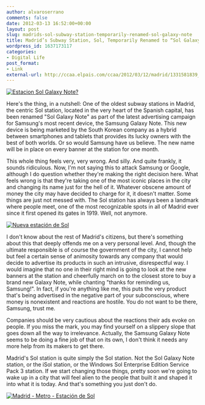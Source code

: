 ```yaml
---
author: alvaroserrano
comments: false
date: 2012-03-13 16:52:00+00:00
layout: post
slug: madrids-sol-subway-station-temporarily-renamed-sol-galaxy-note
title: Madrid’s Subway Station, Sol, Temporarily Renamed to “Sol Galaxy Note” | El País (Spanish source)
wordpress_id: 1637173117
categories:
- Digital Life
post_format:
- Link
external-url: http://ccaa.elpais.com/ccaa/2012/03/12/madrid/1331581839_273393.html
---
```


[![Estacion Sol Galaxy Note?](http://farm8.staticflickr.com/7044/6832783912_77a32b61eb.jpg)](http://www.flickr.com/photos/aleyda/6832783912/)

Here's the thing, in a nutshell: One of the oldest subway stations in Madrid, the centric Sol station, located in the very heart of the Spanish capital, has been renamed "Sol Galaxy Note" as part of the latest advertising campaign for Samsung's most recent device, the Samsung Galaxy Note. This new device is being marketed by the South Korean company as a hybrid between smartphones and tablets that provides its lucky owners with the best of both worlds. Or so would Samsung have us believe. The new name will be in place on every banner at the station for one month.

This whole thing feels very, very wrong. And silly. And quite frankly, it sounds ridiculous. Now, I'm not saying this to attack Samsung or Google, although I do question whether they're making the right decision here. What feels wrong is that they're taking one of the most iconic places in the city and changing its name just for the hell of it. Whatever obscene amount of money the city may have decided to charge for it, it doesn't matter. Some things are just not messed with. The Sol station has always been a landmark where people meet, one of the most recognizable spots in all of Madrid ever since it first opened its gates in 1919. Well, not anymore.

[![Nueva estación de Sol](http://farm4.staticflickr.com/3110/3878052321_47f7a90f93.jpg)](http://www.flickr.com/photos/tonymadrid/3878052321/)

I don't know about the rest of Madrid's citizens, but there's something about this that deeply offends me on a very personal level. And, though the ultimate responsible is of course the government of the city, I cannot help but feel a certain sense of animosity towards any company that would decide to advertise its products in such an intrusive, disrespectful way. I would imagine that no one in their right mind is going to look at the new banners at the station and cheerfully march on to the closest store to buy a brand new Galaxy Note, while chanting "thanks for reminding us, Samsung!". In fact, if you're anything like me, this puts the very product that's being advertised in the negative part of your subconscious, where money is nonexistent and reactions are hostile. You do not want to be there, Samsung, trust me.

Companies should be very cautious about the reactions their ads evoke on people. If you miss the mark, you may find yourself on a slippery slope that goes down all the way to irrelevance. Actually, the Samsung Galaxy Note seems to be doing a fine job of that on its own, I don't think it needs any more help from its makers to get there. 

Madrid's Sol station is quite simply the Sol station. Not the Sol Galaxy Note station, or the iSol station, or the Windows Sol Enterprise Edition Service Pack 3 station. If we start changing those things, pretty soon we're going to wake up in a city that will feel alien to the people that built it and shaped it into what it is today. And that's something you just don't do.

[![Madrid - Metro - Estación de Sol](http://farm5.staticflickr.com/4146/5044132244_8422d75e22.jpg)](http://www.flickr.com/photos/9126005@N04/5044132244/)

